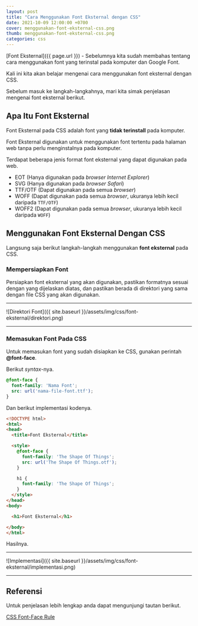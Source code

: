 ```yaml
---
layout: post
title: "Cara Menggunakan Font Eksternal dengan CSS"
date: 2021-10-09 12:00:00 +0700
cover: menggunakan-font-eksternal-css.png
thumb: menggunakan-font-eksternal-css.png
categories: css
---
```


[Font Eksternal]({{ page.url }}) - Sebelumnya kita sudah membahas tentang cara menggunakan font yang terinstal pada komputer dan Google Font.

Kali ini kita akan belajar mengenai cara menggunakan font eksternal dengan CSS.

Sebelum masuk ke langkah-langkahnya, mari kita simak penjelasan mengenai font eksternal berikut.

## Apa Itu Font Eksternal

Font Eksternal pada CSS adalah font yang **tidak terinstall** pada komputer.

Font Eksternal digunakan untuk menggunakan font tertentu pada halaman web tanpa perlu menginstalnya pada komputer.

Terdapat beberapa jenis format font eksternal yang dapat digunakan pada web.

* EOT (Hanya digunakan pada *browser Internet Explorer*)
* SVG (Hanya digunakan pada *browser Safari*)
* TTF/OTF (Dapat digunakan pada semua *browser*)
* WOFF (Dapat digunakan pada semua *browser*, ukuranya lebih kecil daripada `TTF/OTF`)
* WOFF2 (Dapat digunakan pada semua *browser*, ukuranya lebih kecil daripada `WOFF`)

## Menggunakan Font Eksternal Dengan CSS

Langsung saja berikut langkah-langkah menggunakan __font eksternal__ pada CSS.

### Mempersiapkan Font

Persiapkan font eksternal yang akan digunakan, pastikan formatnya sesuai dengan yang dijelaskan diatas, dan pastikan berada di direktori yang sama dengan file CSS yang akan digunakan.

***

![Direktori Font]({{ site.baseurl }}/assets/img/css/font-eksternal/direktori.png)

***


### Memasukan Font Pada CSS

Untuk memasukan font yang sudah disiapkan ke CSS, gunakan perintah __@font-face__.

Berikut _syntax_-nya.

```css
@font-face {
  font-family: 'Nama Font';
  src: url('nama-file-font.ttf');
}
```

Dan berikut implementasi kodenya.

```html
<!DOCTYPE html>
<html>
<head>
  <title>Font Eksternal</title>

  <style>
    @font-face {
      font-family: 'The Shape Of Things';
      src: url('The Shape Of Things.otf');
    }

    h1 {
      font-family: 'The Shape Of Things';
    }
  </style>
</head>
<body>

  <h1>Font Eksternal</h1>

</body>
</html>
```

Hasilnya.

***

![Implementasi]({{ site.baseurl }}/assets/img/css/font-eksternal/implementasi.png)

***

## Referensi

Untuk penjelasan lebih lengkap anda dapat mengunjungi tautan berikut.

<a href="https://www.w3schools.com/cssref/css3_pr_font-face_rule.asp" target="_blank">CSS Font-Face Rule</a> 